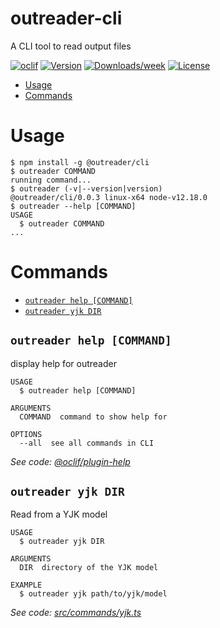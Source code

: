 outreader-cli
=============

A CLI tool to read output files

[![oclif](https://img.shields.io/badge/cli-oclif-brightgreen.svg)](https://oclif.io)
[![Version](https://img.shields.io/npm/v/outreader-cli.svg)](https://npmjs.org/package/outreader-cli)
[![Downloads/week](https://img.shields.io/npm/dw/outreader-cli.svg)](https://npmjs.org/package/outreader-cli)
[![License](https://img.shields.io/npm/l/outreader-cli.svg)](https://github.com/outreaderjs/outreaderjs/blob/master/package.json)

<!-- toc -->
* [Usage](#usage)
* [Commands](#commands)
<!-- tocstop -->
# Usage
<!-- usage -->
```sh-session
$ npm install -g @outreader/cli
$ outreader COMMAND
running command...
$ outreader (-v|--version|version)
@outreader/cli/0.0.3 linux-x64 node-v12.18.0
$ outreader --help [COMMAND]
USAGE
  $ outreader COMMAND
...
```
<!-- usagestop -->
# Commands
<!-- commands -->
* [`outreader help [COMMAND]`](#outreader-help-command)
* [`outreader yjk DIR`](#outreader-yjk-dir)

## `outreader help [COMMAND]`

display help for outreader

```
USAGE
  $ outreader help [COMMAND]

ARGUMENTS
  COMMAND  command to show help for

OPTIONS
  --all  see all commands in CLI
```

_See code: [@oclif/plugin-help](https://github.com/oclif/plugin-help/blob/v3.1.0/src/commands/help.ts)_

## `outreader yjk DIR`

Read from a YJK model

```
USAGE
  $ outreader yjk DIR

ARGUMENTS
  DIR  directory of the YJK model

EXAMPLE
  $ outreader yjk path/to/yjk/model
```

_See code: [src/commands/yjk.ts](https://github.com/outreaderjs/outreaderjs/blob/v0.0.3/src/commands/yjk.ts)_
<!-- commandsstop -->
